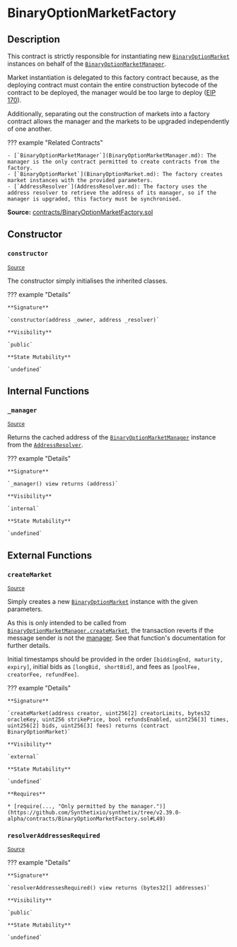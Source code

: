 # BinaryOptionMarketFactory

## Description

This contract is strictly responsible for instantiating new
[`BinaryOptionMarket`](BinaryOptionMarket.md) instances on behalf of
the [`BinaryOptionMarketManager`](BinaryOptionMarketManager.md).

Market instantiation is delegated to this factory contract because,
as the deploying contract must contain the entire construction bytecode
of the contract to be deployed, the manager would be too large to
deploy ([EIP 170](https://eips.ethereum.org/EIPS/eip-170)).

Additionally, separating out the construction of markets into
a factory contract allows the manager and the markets to be upgraded
independently of one another.

??? example "Related Contracts"

    - [`BinaryOptionMarketManager`](BinaryOptionMarketManager.md): The manager is the only contract permitted to create contracts from the factory.
    - [`BinaryOptionMarket`](BinaryOptionMarket.md): The factory creates market instances with the provided parameters.
    - [`AddressResolver`](AddressResolver.md): The factory uses the address resolver to retrieve the address of its manager, so if the manager is upgraded, this factory must be synchronised.

**Source:** [contracts/BinaryOptionMarketFactory.sol](https://github.com/Synthetixio/synthetix/tree/v2.39.0-alpha/contracts/BinaryOptionMarketFactory.sol)

## Constructor

### `constructor`

<sub>[Source](https://github.com/Synthetixio/synthetix/tree/v2.39.0-alpha/contracts/BinaryOptionMarketFactory.sol#L21)</sub>

The constructor simply initialises the inherited classes.

??? example "Details"

    **Signature**

    `constructor(address _owner, address _resolver)`

    **Visibility**

    `public`

    **State Mutability**

    `undefined`

## Internal Functions

### `_manager`

<sub>[Source](https://github.com/Synthetixio/synthetix/tree/v2.39.0-alpha/contracts/BinaryOptionMarketFactory.sol#L32)</sub>

Returns the cached address of the
[`BinaryOptionMarketManager`](BinaryOptionMarketManager.md) instance
from the [`AddressResolver`](AddressResolver.md).

??? example "Details"

    **Signature**

    `_manager() view returns (address)`

    **Visibility**

    `internal`

    **State Mutability**

    `undefined`

## External Functions

### `createMarket`

<sub>[Source](https://github.com/Synthetixio/synthetix/tree/v2.39.0-alpha/contracts/BinaryOptionMarketFactory.sol#L38)</sub>

Simply creates a new [`BinaryOptionMarket`](BinaryOptionMarket.md) instance
with the given parameters.

As this is only intended to be called from
[`BinaryOptionMarketManager.createMarket`](BinaryOptionMarketManager.md#createmarket),
the transaction reverts if the message sender is not the [manager](#_manager).
See that function's documentation for further details.

Initial timestamps should be provided in the order `[biddingEnd, maturity, expiry]`, initial bids as
`[longBid, shortBid]`, and fees as `[poolFee, creatorFee, refundFee]`.

??? example "Details"

    **Signature**

    `createMarket(address creator, uint256[2] creatorLimits, bytes32 oracleKey, uint256 strikePrice, bool refundsEnabled, uint256[3] times, uint256[2] bids, uint256[3] fees) returns (contract BinaryOptionMarket)`

    **Visibility**

    `external`

    **State Mutability**

    `undefined`

    **Requires**

    * [require(..., "Only permitted by the manager.")](https://github.com/Synthetixio/synthetix/tree/v2.39.0-alpha/contracts/BinaryOptionMarketFactory.sol#L49)

### `resolverAddressesRequired`

<sub>[Source](https://github.com/Synthetixio/synthetix/tree/v2.39.0-alpha/contracts/BinaryOptionMarketFactory.sol#L25)</sub>

??? example "Details"

    **Signature**

    `resolverAddressesRequired() view returns (bytes32[] addresses)`

    **Visibility**

    `public`

    **State Mutability**

    `undefined`
